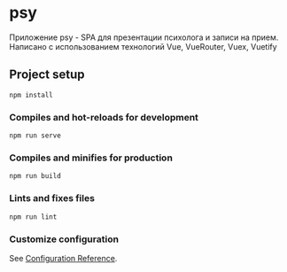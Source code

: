 # psy

Приложение psy - SPA для презентации психолога и записи на прием. 
Написано с использованием технологий Vue, VueRouter, Vuex, Vuetify

## Project setup
```
npm install
```

### Compiles and hot-reloads for development
```
npm run serve
```

### Compiles and minifies for production
```
npm run build
```

### Lints and fixes files
```
npm run lint
```

### Customize configuration
See [Configuration Reference](https://cli.vuejs.org/config/).
